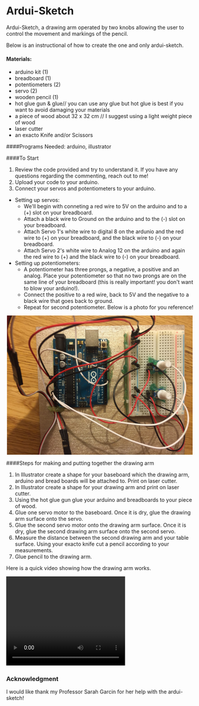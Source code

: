 # Ardui-Sketch
Ardui-Sketch, a drawing arm operated by two knobs allowing the user to control the movement and markings of the pencil.

Below is an instructional of how to create the one and only ardui-sketch.
 
#### Materials:
* arduino kit (1)
* breadboard (1)
* potentiometers (2) 
* servo (2)
* wooden pencil (1)
* hot glue gun & glue// you can use any glue but hot glue is best if you want to avoid damaging your materials
* a piece of wood about 32 x 32 cm // I suggest using a light weight piece of wood
* laser cutter
* an exacto Knife and/or Scissors 

####Programs Needed:
arduino, illustrator 

####To Start  
1. Review the code provided and try to understand it. If you have any questions regarding the commenting, reach out to me! 
2. Upload your code to your arduino.
3. Connect your servos and potentiometers to your arduino. 
  * Setting up servos:
    * We'll begin with conneting a red wire to 5V on the arduino and to a (+) slot on your breadboard.
    * Attach a black wire to Ground on the arduino and to the (-) slot on your breadboard.
    * Attach Servo 1's white wire to digital 8 on the ardunio and the red wire to (+) on your breadboard, and the black wire to (-) on your breadboard.
    * Attach Servo 2's white wire to Analog 12 on the arduino and again the red wire to (+) and the black wire to (-) on your breadboard.
  * Setting up potentiometers:
    * A potentiometer has three prongs, a negative, a positive and an analog. Place your potentiometer so that no two prongs are on the same line of your breadboard (this is really important! you don't want to blow your arduino!).
    * Connect the positive to a red wire, back to 5V and the negative to a black wire that goes back to ground.
    * Repeat for second potentiometer. Below is a photo for you reference!

<div style="text-align:center">
<img src="https://github.com/smak7/ardui-sketch/blob/master/docs/arduino_connections.jpg" width=500 alt="Sample Arduino Connections" align="center">
</div>
    

    

####Steps for making and putting together the drawing arm

1. In Illustrator create a shape for your baseboard which the drawing arm, arduino and bread boards will be attached to. Print on laser cutter. 
2. In Illustrator create a shape for your drawing arm and print on laser cutter.
3. Using the hot glue gun glue your arduino and breadboards to your piece of wood. 
4. Glue one servo motor to the baseboard. Once it is dry, glue the drawing arm surface onto the servo. 
5. Glue the second servo motor onto the drawing arm surface. Once it is dry, glue the second drawing arm surface onto the second servo. 
6. Measure the distance between the second drawing arm and your table surface. Using your exacto knife cut a pencil according to your measurements. 
7. Glue pencil to the drawing arm. 

Here is a quick video showing how the drawing arm works. 

<video width="320" height="240" controls>
  <source src="http://video.webmfiles.org/big-buck-bunny_trailer.webm" type="video/webm">
  <source src="http://techslides.com/demos/sample-videos/small.mp4" type="video/mp4">
  Your browser does not support the video tag.
</video>



### Acknowledgment 
I would like thank my Professor Sarah Garcin for her help with the ardui-sketch!
